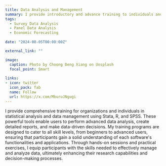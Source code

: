 ```yaml
---
title: Data Analysis and Management
summary: I provide introductory and advance training to individuals and corporate entities on data analysis using Stata, Eviews, R programming and SPSS. 
tags: 
  - Survey Data Analysis
  - Panel Data Analysis
  - Economic Forecasting
  
date: "2024-08-05T00:00:00Z"

external_link: ""

image:
  caption: Photo by Choong Deng Xiang on Unsplash
  focal_point: Smart
  
links:
- icon: twitter
  icon_pack: fab
  name: Follow
  url: https://x.com/MburuJNgugi
---
```


I provide comprehensive training for organizations and individuals in statistical analysis and data management using Stata, R, and SPSS. These powerful tools enable users to perform advanced data analysis, create detailed reports, and make data-driven decisions. My training programs are designed to cater to all skill levels, from beginners to advanced users, ensuring that participants gain a solid understanding of each software's functionalities and applications. Through hands-on sessions and practical exercises, I equip participants with the skills needed to effectively manage and analyze data, ultimately enhancing their research capabilities and decision-making processes.
